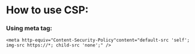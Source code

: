 # How to use CSP:
### Using meta tag:
```
<meta http-equiv="Content-Security-Policy"content="default-src 'self'; img-src https://*; child-src 'none';" />
```
